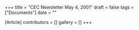 +++
title = "CEC Newsletter May 4, 2001"
draft = false
tags = ["Documents"]
date = ""

[Article]
contributors = []
gallery = []
+++